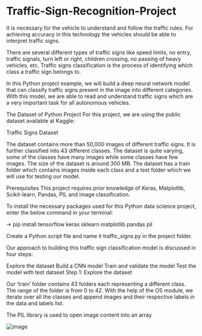 # Traffic-Sign-Recognition-Project
It is necessary for the vehicle to understand and follow the traffic rules. For achieving accuracy in this technology the vehicles should be able to interpret traffic signs.

There are several different types of traffic signs like speed limits, no entry, traffic signals, turn left or right, children crossing, no passing of heavy vehicles, etc. Traffic signs classification is the process of identifying which class a traffic sign belongs to.

In this Python project example, we will build a deep neural network model that can classify traffic signs present in the image into different categories. With this model, we are able to read and understand traffic signs which are a very important task for all autonomous vehicles.

The Dataset of Python Project
For this project, we are using the public dataset available at Kaggle:

Traffic Signs Dataset

The dataset contains more than 50,000 images of different traffic signs. It is further classified into 43 different classes. The dataset is quite varying, some of the classes have many images while some classes have few images. The size of the dataset is around 300 MB. The dataset has a train folder which contains images inside each class and a test folder which we will use for testing our model.

Prerequisites
This project requires prior knowledge of Keras, Matplotlib, Scikit-learn, Pandas, PIL and image classification.

To install the necessary packages used for this Python data science project, enter the below command in your terminal:

->  pip install tensorflow keras sklearn matplotlib pandas pil

Create a Python script file and name it traffic_signs.py in the project folder.

Our approach to building this traffic sign classification model is discussed in four steps:

Explore the dataset
Build a CNN model
Train and validate the model
Test the model with test dataset
Step 1: Explore the dataset

Our ‘train’ folder contains 43 folders each representing a different class. The range of the folder is from 0 to 42. With the help of the OS module, we iterate over all the classes and append images and their respective labels in the data and labels list.

The PIL library is used to open image content into an array

![image](https://github.com/Subramaniann25/Traffic-Sign-Recognition-Project/assets/114677185/cdd79a1f-4c29-47e8-8c97-29c0b18e293e)

